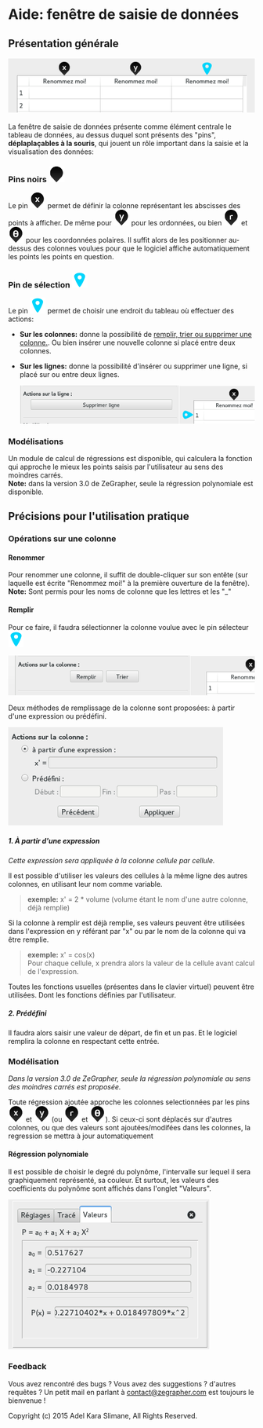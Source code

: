 # Aide: fenêtre de saisie de données

## Présentation générale

![](pins.png)<br/>  
La fenêtre de saisie de données présente comme élément centrale le tableau de données,
au dessus duquel sont présents des "pins", **déplaplaçables à la souris**, qui jouent un rôle important dans la saisie et la visualisation des données:

### Pins noirs ![pin de base](basePin.png)

 Le pin ![pin x](Xpin.png) permet de définir la colonne représentant les abscisses des points à afficher. De même pour ![pin y](Ypin.png) pour les ordonnées, ou bien ![pin r](Rpin.png) et ![pin teta](Tetapin.png) pour les coordonnées polaires. Il suffit alors de les positionner au-dessus des colonnes voulues pour que le logiciel affiche automatiquement les points les points en question.

###  Pin de sélection ![pin selecteur](selector.png)

Le pin ![pin selecteur](selector.png) permet de choisir une endroit du tableau où effectuer des actions:  

* **Sur les colonnes:** donne la possibilité de [remplir, trier ou supprimer une colonne.](#ColumnActions). Ou bien insérer une nouvelle colonne si placé entre deux colonnes.
* **Sur les lignes:** donne la possibilité d'insérer ou supprimer une ligne, si placé sur ou entre deux lignes.

    ![](lineActions_fr.png)

### Modélisations

Un module de calcul de régressions est disponible, qui calculera la fonction qui approche le mieux les points saisis par l'utilisateur au sens des moindres carrés.  
**Note:** dans la version 3.0 de ZeGrapher, seule la régression polynomiale est disponible.


## Précisions pour l'utilisation pratique

### <a id=ColumnActions> Opérations sur une colonne</a>

#### Renommer

Pour renommer une colonne, il suffit de double-cliquer sur son entête (sur laquelle est écrite "Renommez moi!" à la première ouverture de la fenêtre).  
**Note:** Sont permis pour les noms de colonne que les lettres et les "\_"

#### Remplir

Pour ce faire, il faudra sélectionner la colonne voulue avec le pin sélecteur ![pin selecteur](selector.png)

![](columnActions_fr.png)<br/>

Deux méthodes de remplissage de la colonne sont proposées: à partir d'une expression ou prédéfini.

![](columnFill_fr.png)<br/>

##### 1. À partir d'une expression

_Cette expression sera appliquée à la colonne cellule par cellule._

Il est possible d'utiliser les valeurs des cellules à la même ligne des autres colonnes, en utilisant leur nom comme variable.

  > __exemple:__ x' = 2 * volume (volume étant le nom d'une autre colonne, déjà remplie)

Si la colonne à remplir est déjà remplie, ses valeurs peuvent être utilisées dans l'expression en y référant par "x" ou par le nom de la colonne qui va être remplie.

  > __exemple:__ x' = cos(x) <br/>
  > Pour chaque cellule, x prendra alors la valeur de la cellule avant calcul de l'expression.

Toutes les fonctions usuelles (présentes dans le clavier virtuel) peuvent être utilisées. Dont les fonctions définies par l'utilisateur.

##### 2. Prédéfini

Il faudra alors saisir une valeur de départ, de fin et un pas. Et le logiciel remplira la colonne en respectant cette entrée.

### Modélisation

_Dans la version 3.0 de ZeGrapher, seule la régression polynomiale au sens des moindres carrés est proposée._

Toute régression ajoutée approche les colonnes selectionnées par les pins ![pin x](Xpin.png) et ![pin y](Ypin.png) (ou ![pin r](Rpin.png) et ![pin teta](Tetapin.png)). Si ceux-ci sont déplacés sur d'autres colonnes, ou que des valeurs sont ajoutées/modifées dans les colonnes, la regression se mettra à jour automatiquement

#### Régression polynomiale

Il est possible de choisir le degré du polynôme, l'intervalle sur lequel il sera graphiquement représenté, sa couleur. Et surtout, les valeurs des coefficients du polynôme sont affichés dans l'onglet "Valeurs".

![](polynomialCoefVals_fr.png)

### Feedback

Vous avez rencontré des bugs ? Vous avez des suggestions ? d'autres requêtes ? Un petit mail en parlant à [contact@zegrapher.com](mailto:contact@zegrapher.com) est toujours le bienvenue !

Copyright (c) 2015 Adel Kara Slimane, All Rights Reserved.
